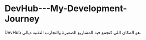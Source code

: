 # DevHub---My-Development-Journey
DevHub هو المكان اللي كنجمع فيه المشاريع الصغيرة والتجارب التقنية ديالي.
